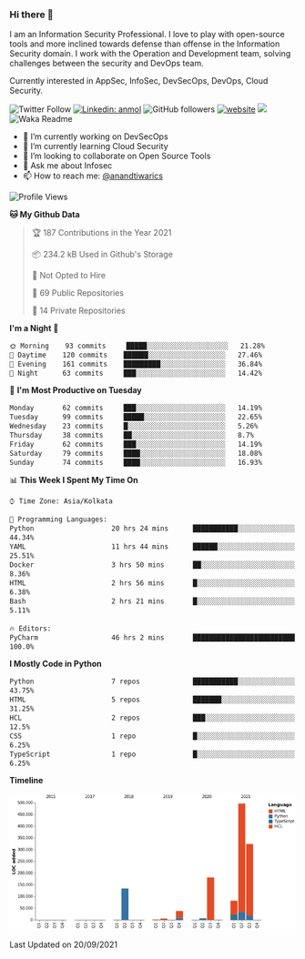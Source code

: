 ### Hi there 👋

I am an Information Security Professional. I love to play with open-source tools and more inclined towards defense than offense in the Information Security domain. I work with the Operation and Development team, solving challenges between the security and DevOps team.

Currently interested in AppSec, InfoSec, DevSecOps, DevOps, Cloud Security.

![Twitter Follow](https://img.shields.io/twitter/follow/anandtiwarics?label=Follow)
[![Linkedin: anmol](https://img.shields.io/badge/-anand-blue?style=flat-square&logo=Linkedin&logoColor=white&link=https://www.linkedin.com/in/anandsundartiwari/)](https://www.linkedin.com/in/anandsundartiwari/)
![GitHub followers](https://img.shields.io/github/followers/anandtiwarics?label=Follow&style=social)
[![website](https://img.shields.io/badge/Website-46a2f1.svg?&style=flat-square&logo=Google-Chrome&logoColor=white&link=https://anandtiwari.info/)](https://anandtiwari.info/)
![](https://visitor-badge.glitch.me/badge?page_id=anandtiwiarcs.anandtiwarics)
![Waka Readme](https://github.com/anandtiwarics/anandtiwarics/workflows/Waka%20Readme/badge.svg)

- 🔭 I’m currently working on DevSecOps 
- 🌱 I’m currently learning Cloud Security
- 👯 I’m looking to collaborate on Open Source Tools
- 💬 Ask me about Infosec
- 📫 How to reach me: [@anandtiwarics](https://twitter.com/anandtiwarics)

<!--
**anandtiwarics/anandtiwarics** is a ✨ _special_ ✨ repository because its `README.md` (this file) appears on your GitHub profile.

Here are some ideas to get you started:

- 🔭 I’m currently working on ...
- 🌱 I’m currently learning ...
- 👯 I’m looking to collaborate on ...
- 🤔 I’m looking for help with ...
- 💬 Ask me about ...
- 📫 How to reach me: ...
- 😄 Pronouns: ...
- ⚡ Fun fact: ...
-->

<!--START_SECTION:waka-->
![Profile Views](http://img.shields.io/badge/Profile%20Views-0-blue)

**🐱 My Github Data** 

> 🏆 187 Contributions in the Year 2021
 > 
> 📦 234.2 kB Used in Github's Storage 
 > 
> 🚫 Not Opted to Hire
 > 
> 📜 69 Public Repositories 
 > 
> 🔑 14 Private Repositories  
 > 
**I'm a Night 🦉** 

```text
🌞 Morning    93 commits     █████░░░░░░░░░░░░░░░░░░░░   21.28% 
🌆 Daytime    120 commits    ██████░░░░░░░░░░░░░░░░░░░   27.46% 
🌃 Evening    161 commits    █████████░░░░░░░░░░░░░░░░   36.84% 
🌙 Night      63 commits     ███░░░░░░░░░░░░░░░░░░░░░░   14.42%

```
📅 **I'm Most Productive on Tuesday** 

```text
Monday       62 commits     ███░░░░░░░░░░░░░░░░░░░░░░   14.19% 
Tuesday      99 commits     █████░░░░░░░░░░░░░░░░░░░░   22.65% 
Wednesday    23 commits     █░░░░░░░░░░░░░░░░░░░░░░░░   5.26% 
Thursday     38 commits     ██░░░░░░░░░░░░░░░░░░░░░░░   8.7% 
Friday       62 commits     ███░░░░░░░░░░░░░░░░░░░░░░   14.19% 
Saturday     79 commits     ████░░░░░░░░░░░░░░░░░░░░░   18.08% 
Sunday       74 commits     ████░░░░░░░░░░░░░░░░░░░░░   16.93%

```


📊 **This Week I Spent My Time On** 

```text
⌚︎ Time Zone: Asia/Kolkata

💬 Programming Languages: 
Python                   20 hrs 24 mins      ███████████░░░░░░░░░░░░░░   44.34% 
YAML                     11 hrs 44 mins      ██████░░░░░░░░░░░░░░░░░░░   25.51% 
Docker                   3 hrs 50 mins       ██░░░░░░░░░░░░░░░░░░░░░░░   8.36% 
HTML                     2 hrs 56 mins       █░░░░░░░░░░░░░░░░░░░░░░░░   6.38% 
Bash                     2 hrs 21 mins       █░░░░░░░░░░░░░░░░░░░░░░░░   5.11%

🔥 Editors: 
PyCharm                  46 hrs 2 mins       █████████████████████████   100.0%

```

**I Mostly Code in Python** 

```text
Python                   7 repos             ███████████░░░░░░░░░░░░░░   43.75% 
HTML                     5 repos             ███████░░░░░░░░░░░░░░░░░░   31.25% 
HCL                      2 repos             ███░░░░░░░░░░░░░░░░░░░░░░   12.5% 
CSS                      1 repo              █░░░░░░░░░░░░░░░░░░░░░░░░   6.25% 
TypeScript               1 repo              █░░░░░░░░░░░░░░░░░░░░░░░░   6.25%

```


**Timeline**

![Chart not found](https://raw.githubusercontent.com/anandtiwarics/anandtiwarics/master/charts/bar_graph.png) 


 Last Updated on 20/09/2021
<!--END_SECTION:waka-->
